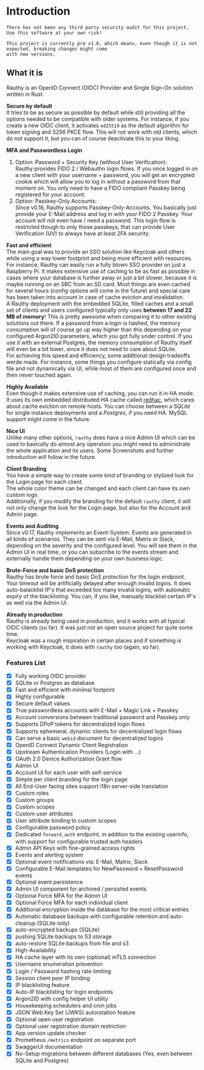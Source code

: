 # Introduction

```admonish caution
There has not been any third party security audit for this project.  
Use this software at your own risk!
```

```admonish info
This project is currently pre v1.0, which means, even though it is not expected, breaking changes might come
with new versions.
```

## What it is

Rauthy is an OpenID Connect (OIDC) Provider and Single Sign-On solution written in Rust.

**Secure by default**  
It tries to be as secure as possible by default while still providing all the options needed to be compatible with
older systems. For instance, if you create a new OIDC client, it activates `ed25519` as the default algorithm for
token signing and S256 PKCE flow. This will not work with old clients, which do not support it, but you can of course
deactivate this to your liking.

**MFA and Passwordless Login**

1. Option: Password + Security Key (without User Verification):  
   Rauthy provides FIDO 2 / Webauthn login flows. If you once logged in on a new client with your username + password,
   you
   will get an encrypted cookie which will allow you to log in without a password from that moment on. You only need to
   have a FIDO compliant Passkey being registered for your account.
2. Option: Passkey-Only Accounts:  
   Since v0.16, Rauthy supports Passkey-Only-Accounts. You basically just provide your E-Mail address and log in with
   your
   FIDO 2 Passkey. Your account will not even have / need a password. This login flow is restricted though to only those
   passkeys, that can provide User Verification (UV) to always have at least 2FA security.

**Fast and efficient**  
The main goal was to provide an SSO solution like Keycloak and others while using a way lower footprint
and being more efficient with resources. For instance, Rauthy can easily run a fully blown SSO provider on just a
Raspberry Pi. It makes extensive use of caching to be as fast as possible in cases where your database is further
away or just a bit slower, because it is maybe running on an SBC from an SD card. Most things are even cached
for several hours (config options will come in the future) and special care has been taken into account in case of cache
eviction and invalidation.<br />
A Rauthy deployment with the embedded SQLite, filled caches and a small set of clients and users configured typically
only uses **between 17 and 22 MB of memory**! This is pretty awesome when comparing it to other existing solutions
out there. If a password from a login is hashed, the memory consumption will of course go up way higher than this
depending on your configured Argon2ID parameters, which you got fully under control. If you use it with an external
Postgres, the memory consumption of Rauthy itself will even be a bit lower, since it does not need to care about SQLite.
<br />
For achieving this speed and efficiency, some additional design tradeoffs werde made. For instance, some things you
configure statically via config file and not dynamically via UI, while most of them are configured once and then never
touched again.

**Highly Available**  
Even though it makes extensive use of caching, you can run it in HA mode. It uses its own embedded distributed HA cache
called [redhac](https://crates.io/crates/redhac), which cares about cache eviction on remote hosts.
You can choose between a *SQLite* for single instance deployments and a *Postgres*, if you need HA. MySQL support might
come in the future.

**Nice UI**  
Unlike many other options, `rauthy` does have a nice Admin UI which can be used to basically do almost any operation you
might need to administrate the whole application and its users. Some Screenshots and further introduction will follow
in the future.

**Client Branding**  
You have a simple way to create some kind of branding or stylized look for the Login page for each client.  
The whole color theme can be changed and each client can have its own custom logo.  
Additionally, if you modify the branding for the default `rauthy` client, it will not only change the look for the Login
page, but also for the Account and Admin page.

**Events and Auditing**  
Since v0.17, Rauthy implements an Event-System. Events are generated in all kinds of scenarios. They can be sent via
E-Mail, Matrix or Slack, depending on the severity and the configured level. You will see them in the Admin UI in real
time, or you can subscribe to the events stream and externally handle them depending on your own business logic.

**Brute-Force and basic DoS protection**  
Rauthy has brute force and basic DoS protection for the login endpoint. Your timeout will be artificially delayed after
enough invalid logins. It does auto-balacklist IP's that exceeded too many invalid logins, with automatic
expiry of the blacklisting. You can, if you like, manually blacklist certain IP's as well via the Admin UI.

**Already in production**  
Rauthy is already being used in production, and it works with all typical OIDC clients (so far). It was just not an
open source project for quite some time.  
Keycloak was a rough inspiration in certain places and if something is working with Keycloak, it does with `rauthy` too
(again, so far).

### Features List

- [x] Fully working OIDC provider
- [x] SQLite or Postgres as database
- [x] Fast and efficient with minimal footprint
- [x] Highly configurable
- [x] Secure default values
- [x] True passwordless accounts with E-Mail + Magic Link + Passkey
- [x] Account conversions between traditional password and Passkey only
- [x] Supports DPoP tokens for decentralized login flows
- [x] Supports ephemeral, dynamic clients for decentralized login flows
- [x] Can serve a basic `webid` document for decentralized logins
- [x] OpenID Connect Dynamic Client Registration
- [x] Upstream Authentication Providers (Login with ...)
- [x] OAuth 2.0 Device Authorization Grant flow
- [x] Admin UI
- [x] Account UI for each user with self-service
- [x] Simple per client branding for the login page
- [x] All End-User facing sites support i18n server-side translation
- [x] Custom roles
- [x] Custom groups
- [x] Custom scopes
- [x] Custom user attributes
- [x] User attribute binding to custom scopes
- [x] Configurable password policy
- [x] Dedicated `forward_auth` endpoint, in addition to the existing userinfo,
  with support for configurable trusted auth headers
- [x] Admin API Keys with fine-grained access rights
- [x] Events and alerting system
- [x] Optional event notifications via: E-Mail, Matrix, Slack
- [x] Configurable E-Mail templates for NewPassword + ResetPassword events
- [x] Optional event persistence
- [x] Admin UI component for archived / persisted events
- [x] Optional Force MFA for the Admin UI
- [x] Optional Force MFA for each individual client
- [x] Additional encryption inside the database for the most critical entries
- [x] Automatic database backups with configurable retention and auto-cleanup (SQLite only)
- [x] auto-encrypted backups (SQLite)
- [x] pushing SQLite backups to S3 storage
- [x] auto-restore SQLite backups from file and s3
- [x] High-Availability
- [x] HA cache layer with its own (optional) mTLS connection
- [x] Username enumeration prevention
- [x] Login / Password hashing rate limiting
- [x] Session client peer IP binding
- [x] IP blacklisting feature
- [x] Auto-IP blacklisting for login endpoints
- [x] Argon2ID with config helper UI utility
- [x] Housekeeping schedulers and cron jobs
- [x] JSON Web Key Set (JWKS) autorotation feature
- [x] Optional open user registration
- [x] Optional user registration domain restriction
- [x] App version update checker
- [x] Prometheus `/metrics` endpoint on separate port
- [x] SwaggerUI documentation
- [x] No-Setup migrations between different databases (Yes, even between SQLite and Postgres)

